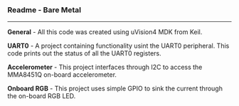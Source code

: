 ### Readme - Bare Metal
---
**General** - All this code was created using uVision4 MDK from Keil.

**UART0** - A project containing functionality usint the UART0 peripheral.  This code prints out the status of all the UART0 registers.

**Accelerometer** - This project interfaces through I2C to access the MMA8451Q on-board accelerometer.

**Onboard RGB** - This project uses simple GPIO to sink the current through the on-board RGB LED.

